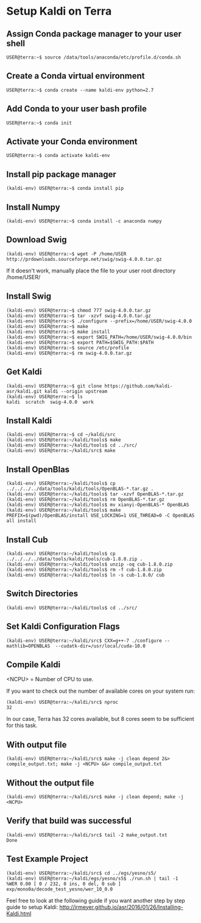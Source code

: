 # Setup Kaldi on Terra

## Assign Conda package manager to your user shell

```console
USER@terra:~$ source /data/tools/anaconda/etc/profile.d/conda.sh
```

## Create a Conda virtual environment

```console
USER@terra:~$ conda create --name kaldi-env python=2.7
```

## Add Conda to your user bash profile

```console
USER@terra:~$ conda init
```

## Activate your Conda environment

```console
USER@terra:~$ conda activate kaldi-env
```

## Install pip package manager

```console
(kaldi-env) USER@terra:~$ conda install pip
```

## Install Numpy

```console
(kaldi-env) USER@terra:~$ conda install -c anaconda numpy
```

## Download Swig

```console
(kaldi-env) USER@terra:~$ wget -P /home/USER http://prdownloads.sourceforge.net/swig/swig-4.0.0.tar.gz
```

If it doesn't work, manually place the file to your user root directory /home/USER/

## Install Swig

```console
(kaldi-env) USER@terra:~$ chmod 777 swig-4.0.0.tar.gz
(kaldi-env) USER@terra:~$ tar -xzvf swig-4.0.0.tar.gz
(kaldi-env) USER@terra:~$ ./configure --prefix=/home/USER/swig-4.0.0
(kaldi-env) USER@terra:~$ make
(kaldi-env) USER@terra:~$ make install
(kaldi-env) USER@terra:~$ export SWIG_PATH=/home/USER/swig-4.0.0/bin
(kaldi-env) USER@terra:~$ export PATH=$SWIG_PATH:$PATH
(kaldi-env) USER@terra:~$ source /etc/profile
(kaldi-env) USER@terra:~$ rm swig-4.0.0.tar.gz
```

## Get Kaldi

```console
(kaldi-env) USER@terra:~$ git clone https://github.com/kaldi-asr/kaldi.git kaldi --origin upstream
(kaldi-env) USER@terra:~$ ls
kaldi  scratch  swig-4.0.0  work
```

## Install Kaldi

```console
(kaldi-env) USER@terra:~$ cd ~/kaldi/src
(kaldi-env) USER@terra:~/kaldi/tools$ make
(kaldi-env) USER@terra:~/kaldi/tools$ cd ../src/
(kaldi-env) USER@terra:~/kaldi/src$ make
```

## Install OpenBlas

```console
(kaldi-env) USER@terra:~/kaldi/tools$ cp  ../../../../data/tools/kaldi/tools/OpenBLAS-*.tar.gz .
(kaldi-env) USER@terra:~/kaldi/tools$ tar -xzvf OpenBLAS-*.tar.gz
(kaldi-env) USER@terra:~/kaldi/tools$ rm OpenBLAS-*.tar.gz
(kaldi-env) USER@terra:~/kaldi/tools$ mv xianyi-OpenBLAS-* OpenBLAS
(kaldi-env) USER@terra:~/kaldi/tools$ make PREFIX=$(pwd)/OpenBLAS/install USE_LOCKING=1 USE_THREAD=0 -C OpenBLAS all install
```

## Install Cub

```console
(kaldi-env) USER@terra:~/kaldi/tools$ cp  ../../../../data/tools/kaldi/tools/cub-1.8.0.zip .
(kaldi-env) USER@terra:~/kaldi/tools$ unzip -oq cub-1.8.0.zip
(kaldi-env) USER@terra:~/kaldi/tools$ rm -f cub-1.8.0.zip
(kaldi-env) USER@terra:~/kaldi/tools$ ln -s cub-1.8.0/ cub
```

## Switch Directories

```console
(kaldi-env) USER@terra:~/kaldi/tools$ cd ../src/
```

## Set Kaldi Configuration Flags

```console
(kaldi-env) USER@terra:~/kaldi/src$ CXX=g++-7 ./configure --mathlib=OPENBLAS  --cudatk-dir=/usr/local/cuda-10.0
```

## Compile Kaldi

\<NCPU\> = Number of CPU to use. 

If you want to check out the number of available cores on your system run:

```console
(kaldi-env) USER@terra:~/kaldi/src$ nproc
32
```

In our case, Terra has 32 cores available, but  8 cores seem to be sufficient for this task.

## With output file

```console
(kaldi-env) USER@terra:~/kaldi/src$ make -j clean depend 2&> compile_output.txt; make -j <NCPU> &&> compile_output.txt
```

## Without the output file

```console
(kaldi-env) USER@terra:~/kaldi/src$ make -j clean depend; make -j <NCPU>
```

## Verify that build was successful

```console
(kaldi-env) USER@terra:~/kaldi/src$ tail -2 make_output.txt
Done
```

## Test Example Project

```console
(kaldi-env) USER@terra:~/kaldi/src$ cd ../egs/yesno/s5/
(kaldi-env) USER@terra:~/kaldi/egs/yesno/s5$ ./run.sh | tail -1
%WER 0.00 [ 0 / 232, 0 ins, 0 del, 0 sub ] exp/mono0a/decode_test_yesno/wer_10_0.0
```

Feel free to look at the following guide if you want another step by step guide to setup Kaldi:
<http://jrmeyer.github.io/asr/2016/01/26/Installing-Kaldi.html>

